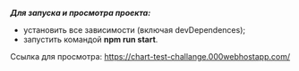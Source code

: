 
***Для запуска и просмотра проекта:***

- установить все зависимости (включая devDependences);
- запустить командой **npm run start**.

Ссылка для просмотра: https://chart-test-challange.000webhostapp.com/